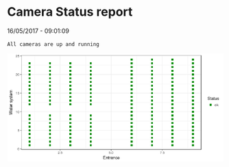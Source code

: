 Camera Status report
================
16/05/2017 - 09:01:09

    All cameras are up and running

![](camreport_files/figure-markdown_github/unnamed-chunk-2-1.png)
